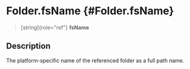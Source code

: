 Folder.fsName {#Folder.fsName}
=============

> [string]{role="ref"} **fsName**

Description
-----------

The platform-specific name of the referenced folder as a full path name.
